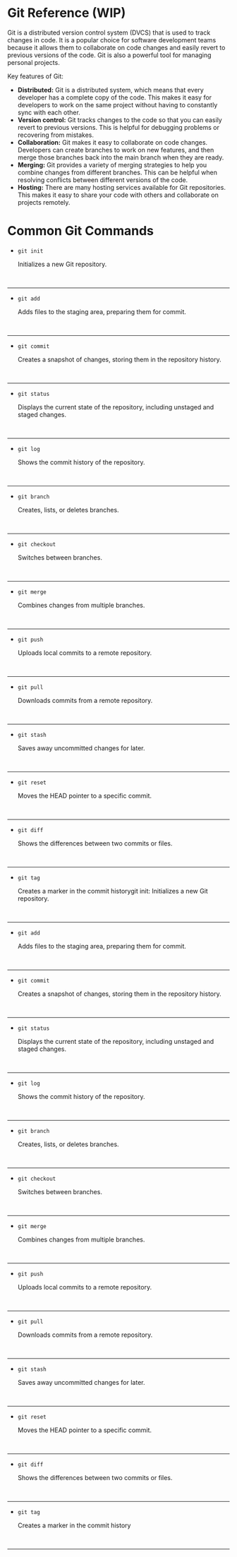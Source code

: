 # Git Reference (WIP)
Git is a distributed version control system (DVCS) that is used to track changes in code. It is a popular choice for software development teams because it allows them to collaborate on code changes and easily revert to previous versions of the code. Git is also a powerful tool for managing personal projects.

Key features of Git:

* **Distributed:** Git is a distributed system, which means that every developer has a complete copy of the code. This makes it easy for developers to work on the same project without having to constantly sync with each other.
* **Version control:** Git tracks changes to the code so that you can easily revert to previous versions. This is helpful for debugging problems or recovering from mistakes.
* **Collaboration:** Git makes it easy to collaborate on code changes. Developers can create branches to work on new features, and then merge those branches back into the main branch when they are ready.
* **Merging:** Git provides a variety of merging strategies to help you combine changes from different branches. This can be helpful when resolving conflicts between different versions of the code.
* **Hosting:** There are many hosting services available for Git repositories. This makes it easy to share your code with others and collaborate on projects remotely.

# Common Git Commands


* ```git
  git init
  ```
  Initializes a new Git repository.
<br/>

---
* ```git
  git add
  ```
  Adds files to the staging area, preparing them for commit.
<br/>

---
* ```git
  git commit
  ```
  Creates a snapshot of changes, storing them in the repository history.
<br/>

---
* ```git
  git status
  ```
  Displays the current state of the repository, including unstaged and staged changes.
<br/>

---
* ```git
  git log
  ```
  Shows the commit history of the repository.
<br/>

---
* ```git
  git branch
  ```
  Creates, lists, or deletes branches.
<br/>

---
* ```git
  git checkout
  ```
  Switches between branches.
<br/>

---
* ```git
  git merge
  ```
  Combines changes from multiple branches.
<br/>

---
* ```git
  git push
  ```
  Uploads local commits to a remote repository.
<br/>

---
* ```git
  git pull
  ```
  Downloads commits from a remote repository.
<br/>

---
* ```git
  git stash
  ```
  Saves away uncommitted changes for later.
<br/>

---  
* ```git
  git reset
  ```
  Moves the HEAD pointer to a specific commit.
<br/>

--- 
* ```git
  git diff
  ```
  Shows the differences between two commits or files.
<br/>

---
* ```git
  git tag
  ```
  Creates a marker in the commit historygit init: Initializes a new Git repository.
<br/>

---
* ```git
  git add
  ```
  Adds files to the staging area, preparing them for commit.
<br/>
 
--- 
* ```git
  git commit
  ```
  Creates a snapshot of changes, storing them in the repository history.
<br/>

---  
* ```git
  git status
  ```
  Displays the current state of the repository, including unstaged and staged changes.
<br/>

---  
* ```git
  git log
  ```
  Shows the commit history of the repository.
<br/>

---  
* ``` git
  git branch
  ```
  Creates, lists, or deletes  branches.
<br/>

---  
* ```git
  git checkout
  ```
  Switches between branches.
<br/>

---  
* ```git
  git merge
  ```
  Combines changes from multiple branches.
<br/>

---  
* ```git
  git push
  ```
  Uploads local commits to a remote repository.
<br/>

---
* ```git
  git pull
  ```
  Downloads commits from a remote repository.
<br/>

---  
* ```git
  git stash
  ```
  Saves away uncommitted changes for later.
<br/>

---  
* ```git
  git reset
  ```
  Moves the HEAD pointer to a specific commit.
<br/>

---  
* ```git
  git diff
  ```
  Shows the differences between two commits or files.
<br/>

---  
* ```git
  git tag
  ```
  Creates a marker in the commit history
<br/>

---


  
